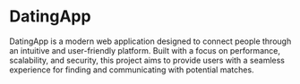 # DatingApp
DatingApp is a modern web application designed to connect people through an intuitive and user-friendly platform. Built with a focus on performance, scalability, and security, this project aims to provide users with a seamless experience for finding and communicating with potential matches.
